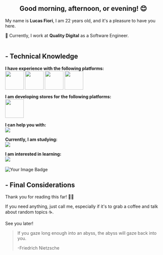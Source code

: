 <h2 align="center">Good morning, afternoon, or evening! 😊</h2>
<p>My name is <b>Lucas Fiori</b>, I am 22 years old, and it's a pleasure to have you here.</p>

<p>💼 Currently, I work at <b>Quality Digital</b> as a Software Engineer.<br><br>
  <h2>- Technical Knowledge</h2>
  <span><b>I have experience with the following platforms:</b><br>
  <img src="https://i.imgur.com/eDEo9iW.png" align="center" width="60px">
  <img src="https://i.imgur.com/lnmGan5.jpg" align="center" width="60px">
  <img src="https://i.imgur.com/D7uDBSj.png" align="center" width="60px">
  <img src="https://i.imgur.com/kWrrCnR.png" align="center" width="60px">
  </span>
  
  <span><b>I am developing stores for the following platforms:</b><br>
    <img src="https://i.imgur.com/6Im1EnJ.png" align="center" width="60px">
  </span>
  
<p><b>I can help you with:</b><br>
 <img src="https://skillicons.dev/icons?i=js,ts,nodejs,express,react,next,graphql,tailwind,prisma,mongo,postgres" align="center">
<p>

<p><b>Currently, I am studying:</b><br>
 <img src="https://skillicons.dev/icons?i=nestjs,jest" align="center">
<p>

<p><b>I am interested in learning:</b><br>
 <img src="https://skillicons.dev/icons?i=python,ruby" align="center">
<br>
<br>
<img src="https://tryhackme-badges.s3.amazonaws.com/lucasfiori2002.png" alt="Your Image Badge" />
 
  <h2>- Final Considerations</h2>
  
  <p>Thank you for reading this far! 👨‍💻</p>
  <p>If you need anything, just call me, especially if it's to grab a coffee and talk about random topics ☕.</p>
  <p>See you later!</p>

<blockquote cite="http://developer.mozilla.org">
  <p>If you gaze long enough into an abyss, the abyss will gaze back into you.</p>
  <p>-Friedrich Nietzsche</p>
</blockquote>
  
  <div align="left">
  </div>
